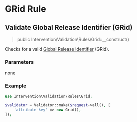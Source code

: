 # GRid Rule
## Validate Global Release Identifier (GRid)

> public Intervention\Validation\Rules\Grid::__construct()

Checks for a valid [Global Release Identifier](https://en.wikipedia.org/wiki/Global_Release_Identifier) (GRid).

### Parameters

none

### Example

```php
use Intervention\Validation\Rules\Grid;

$validator = Validator::make($request->all(), [
    'attribute-key' => new Grid(),
]);
```

